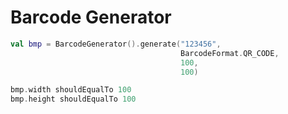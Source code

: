 Barcode Generator
=================

```kotlin
val bmp = BarcodeGenerator().generate("123456",
                                      BarcodeFormat.QR_CODE,
                                      100,
                                      100)

bmp.width shouldEqualTo 100
bmp.height shouldEqualTo 100
```
